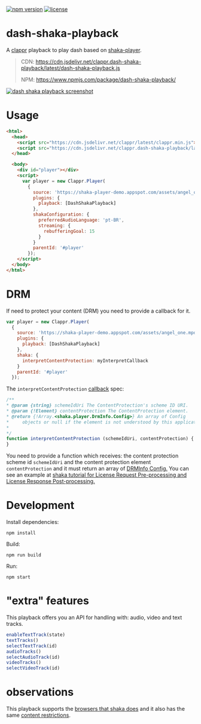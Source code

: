 [![npm version](https://badge.fury.io/js/dash-shaka-playback.svg)](https://badge.fury.io/js/dash-shaka-playback)
[![license](https://img.shields.io/badge/license-BSD--3--Clause-blue.svg)](https://img.shields.io/badge/license-BSD--3--Clause-blue.svg)
# dash-shaka-playback

A [clappr](https://github.com/clappr/clappr) playback to play dash based on [shaka-player](https://github.com/google/shaka-player).

> CDN: https://cdn.jsdelivr.net/clappr.dash-shaka-playback/latest/dash-shaka-playback.js
> 
> NPM: https://www.npmjs.com/package/dash-shaka-playback/

[![dash shaka playback screenshot](https://raw.githubusercontent.com/clappr/dash-shaka-playback/master/public/screen-shot-dash-clappr.png)](https://jsfiddle.net/m8ndduLo/)

# Usage

```html
<html>
  <head>
    <script src="https://cdn.jsdelivr.net/clappr/latest/clappr.min.js"></script>
    <script src="https://cdn.jsdelivr.net/clappr.dash-shaka-playback/latest/dash-shaka-playback.js"></script>
  </head>

  <body>
    <div id="player"></div>
    <script>
      var player = new Clappr.Player(
        {
          source: 'https://shaka-player-demo.appspot.com/assets/angel_one.mpd?_=1446383792251',
          plugins: {
            playback: [DashShakaPlayback]
          },
          shakaConfiguration: {
            preferredAudioLanguage: 'pt-BR',
            streaming: {
              rebufferingGoal: 15
            }
          }
          parentId: '#player'
        });
    </script>
  </body>
</html>
```

# DRM

If need to protect your content (DRM) you need to provide a callback for it.

```javascript
var player = new Clappr.Player(
  {
    source: 'https://shaka-player-demo.appspot.com/assets/angel_one.mpd?_=1446383792251',
    plugins: {
      playback: [DashShakaPlayback]
    },
    shaka: {
      interpretContentProtection: myInterpretCallback
    }
    parentId: '#player'
  });
```

The `interpretContentProtection` [callback](http://shaka-player-demo.appspot.com/docs/shaka.player.DashVideoSource.html#ContentProtectionCallback) spec:

```javascript
/**
* @param {string} schemeIdUri The ContentProtection's scheme ID URI.
* @param {!Element} contentProtection The ContentProtection element.
* @return {!Array.<shaka.player.DrmInfo.Config>} An array of Config
*     objects or null if the element is not understood by this application.
*     
*/
function interpretContentProtection (schemeIdUri, contentProtection) {
}
```

You need to provide a function which receives: the content protection scheme id `schemeIdUri` and the content protection element `contentProtection` and it must return an array of [DRMInfo Config.](http://shaka-player-demo.appspot.com/docs/shaka.player.DrmInfo.html#Config) You can see an example at [shaka tutorial for License Request Pre-processing and License Response Post-processing.](https://shaka-player-demo.appspot.com/docs/tutorial-network.html)

# Development

Install dependencies:

`npm install`

Build:

`npm run build`

Run:

`npm start`

# "extra" features

This playback offers you an API for handling with: audio, video and text tracks.

```javascript
enableTextTrack(state)
textTracks()
selectTextTrack(id)
audioTracks()
selectAudioTrack(id)
videoTracks()
selectVideoTrack(id)
```

# observations

This playback supports the [browsers that shaka does](https://shaka-player-demo.appspot.com/docs/tutorial-porting.html) and it also has the same [content restrictions](https://shaka-player-demo.appspot.com/docs/tutorial-caveats.html).

